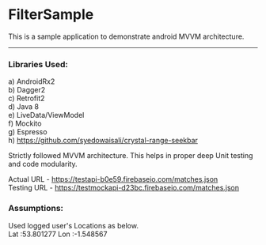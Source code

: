 # FilterSample
This is a sample application to demonstrate android MVVM architecture.

---
### Libraries Used:
a) AndroidRx2</br> 
b) Dagger2</br>
c) Retrofit2</br>
d) Java 8</br>
e) LiveData/ViewModel</br>
f) Mockito</br>
g) Espresso</br>
h) https://github.com/syedowaisali/crystal-range-seekbar</br>

Strictly followed MVVM architecture. This helps in proper deep Unit testing and code modularity.</br>

Actual URL -  https://testapi-b0e59.firebaseio.com/matches.json</br>
Testing URL -  https://testmockapi-d23bc.firebaseio.com/matches.json</br>

### Assumptions:
Used logged user's Locations as below.</br>
Lat :53.801277
Lon :-1.548567
